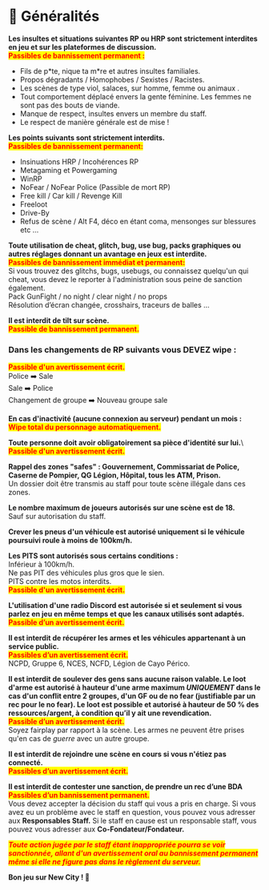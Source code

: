 # 📓 Généralités

**Les insultes et situations suivantes RP ou HRP sont strictement interdites en jeu et sur les plateformes de discussion.** \
<mark style="color:red;">**Passibles de bannissement permanent :**</mark>

* Fils de p\*te, nique ta m\*re et autres insultes familiales.
* Propos dégradants / Homophobes / Sexistes / Racistes.
* Les scènes de type viol, salaces, sur homme, femme ou animaux .
* Tout comportement déplacé envers la gente féminine. Les femmes ne sont pas des bouts de viande.
* Manque de respect, insultes envers un membre du staff.
* Le respect de manière générale est de mise !

**Les points suivants sont strictement interdits.**\
<mark style="color:red;">**Passibles de bannissement permanent:**</mark>

* Insinuations HRP / Incohérences RP
* Metagaming et Powergaming&#x20;
* WinRP
* NoFear / NoFear Police (Passible de mort RP)&#x20;
* Free kill / Car kill / Revenge Kill
* Freeloot
* Drive-By
* Refus de scène / Alt F4, déco en étant coma, mensonges sur blessures etc …

**Toute utilisation de cheat, glitch, bug, use bug, packs graphiques ou autres réglages donnant un avantage en jeux est interdite.**\
<mark style="color:red;">**Passibles de bannissement immédiat et permanent:**</mark>\
Si vous trouvez des glitchs, bugs, usebugs, ou connaissez quelqu'un qui cheat, vous devez le reporter à l'administration sous peine de sanction également.\
Pack GunFight / no night / clear night / no props \
Résolution d’écran changée, crosshairs, traceurs de balles …

**Il est interdit de tilt sur scène.**\
<mark style="color:red;">**Passible de bannissement permanent.**</mark>

### **Dans les changements de RP suivants vous DEVEZ wipe :**

<mark style="color:red;">**Passible d'un avertissement écrit.**</mark>\
Police ➡️ Sale\
Sale ➡️ Police\
Changement de groupe ➡️ Nouveau groupe sale

**En cas d'inactivité (aucune connexion au serveur) pendant un mois :**\
<mark style="color:red;">**Wipe total du personnage automatiquement.**</mark>

**Toute personne doit avoir obligatoirement sa pièce d'identité sur lui.**\ <mark style="color:red;">**Passible d'un avertissement écrit.**</mark>

**Rappel des zones "safes" : Gouvernement, Commissariat de Police, Caserne de Pompier, QG Légion, Hôpital, tous les ATM, Prison.**\
Un dossier doit être transmis au staff pour toute scène illégale dans ces zones.

**Le nombre maximum de joueurs autorisés sur une scène est de 18.**\
Sauf sur autorisation du staff.

**Crever les pneus d'un véhicule est autorisé uniquement si le véhicule poursuivi roule à moins de 100km/h.**

**Les PITS sont autorisés sous certains conditions :**\
Inférieur à 100km/h.\
Ne pas PIT des véhicules plus gros que le sien.\
PITS contre les motos interdits.\
<mark style="color:red;">**Passible d'un avertissement écrit.**</mark>

**L'utilisation d'une radio Discord est autorisée si et seulement si vous parlez en jeu en même temps et que les canaux utilisés sont adaptés.**\
<mark style="color:red;">**Passible d’un avertissement écrit.**</mark>

**Il est interdit de récupérer les armes et les véhicules appartenant à un service public.**\
<mark style="color:red;">**Passibles d’un avertissement écrit.**</mark>\
NCPD, Gruppe 6, NCES, NCFD, Légion de Cayo Périco.

**Il est interdit de soulever des gens sans aucune raison valable. Le loot d'arme est autorisé à hauteur d'une arme maximum **_**UNIQUEMENT**_** dans le cas d'un conflit entre 2 groupes, d'un GF ou de no fear (justifiable par un rec pour le no fear). Le loot est possible et autorisé à hauteur de 50 % des ressources/argent, à condition qu’il y ait une revendication.**\
<mark style="color:red;">**Passible d’un avertissement écrit.**</mark>\
Soyez fairplay par rapport à la scène. Les armes ne peuvent être prises qu'en cas de _guerre_ avec un autre groupe.

**Il est interdit de rejoindre une scène en cours si vous n'étiez pas connecté.**\
<mark style="color:red;">**Passibles d’un avertissement écrit.**</mark>

**Il est interdit de contester une sanction, de prendre un rec d’une BDA**\
<mark style="color:red;">**Passibles d’un bannissement permanent.**</mark>\
Vous devez accepter la décision du staff qui vous a pris en charge. Si vous avez eu un problème avec le staff en question, vous pouvez vous adresser aux **Responsables Staff.** Si le staff en cause est un responsable staff, vous pouvez vous adresser aux **Co-Fondateur/Fondateur.**

_<mark style="color:red;">**Toute action jugée par le staff étant inappropriée pourra se voir sanctionnée, allant d'un avertissement oral au bannissement permanent même si elle ne figure pas dans le règlement du serveur.**</mark>_

**Bon jeu sur New City ! 🥳**

